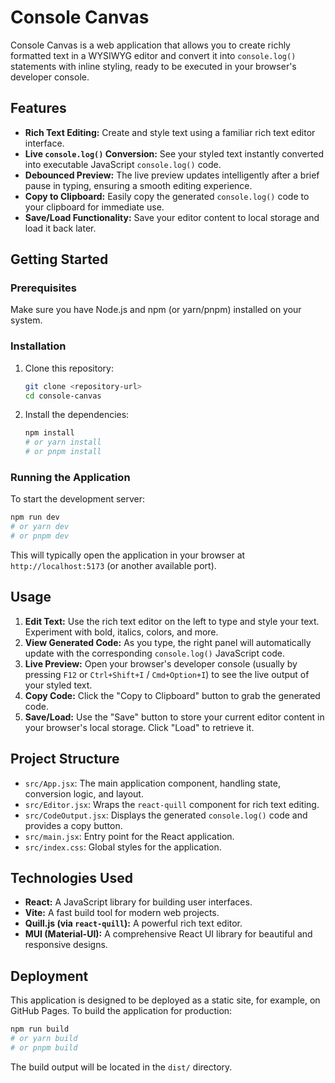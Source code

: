 # Console Canvas

Console Canvas is a web application that allows you to create richly formatted text in a WYSIWYG editor and convert it into `console.log()` statements with inline styling, ready to be executed in your browser's developer console.

## Features

- **Rich Text Editing:** Create and style text using a familiar rich text editor interface.
- **Live `console.log()` Conversion:** See your styled text instantly converted into executable JavaScript `console.log()` code.
- **Debounced Preview:** The live preview updates intelligently after a brief pause in typing, ensuring a smooth editing experience.
- **Copy to Clipboard:** Easily copy the generated `console.log()` code to your clipboard for immediate use.
- **Save/Load Functionality:** Save your editor content to local storage and load it back later.

## Getting Started

### Prerequisites

Make sure you have Node.js and npm (or yarn/pnpm) installed on your system.

### Installation

1.  Clone this repository:

    ```bash
    git clone <repository-url>
    cd console-canvas
    ```

2.  Install the dependencies:

    ```bash
    npm install
    # or yarn install
    # or pnpm install
    ```

### Running the Application

To start the development server:

```bash
npm run dev
# or yarn dev
# or pnpm dev
```

This will typically open the application in your browser at `http://localhost:5173` (or another available port).

## Usage

1.  **Edit Text:** Use the rich text editor on the left to type and style your text. Experiment with bold, italics, colors, and more.
2.  **View Generated Code:** As you type, the right panel will automatically update with the corresponding `console.log()` JavaScript code.
3.  **Live Preview:** Open your browser's developer console (usually by pressing `F12` or `Ctrl+Shift+I` / `Cmd+Option+I`) to see the live output of your styled text.
4.  **Copy Code:** Click the "Copy to Clipboard" button to grab the generated code.
5.  **Save/Load:** Use the "Save" button to store your current editor content in your browser's local storage. Click "Load" to retrieve it.

## Project Structure

- `src/App.jsx`: The main application component, handling state, conversion logic, and layout.
- `src/Editor.jsx`: Wraps the `react-quill` component for rich text editing.
- `src/CodeOutput.jsx`: Displays the generated `console.log()` code and provides a copy button.
- `src/main.jsx`: Entry point for the React application.
- `src/index.css`: Global styles for the application.

## Technologies Used

- **React:** A JavaScript library for building user interfaces.
- **Vite:** A fast build tool for modern web projects.
- **Quill.js (via `react-quill`):** A powerful rich text editor.
- **MUI (Material-UI):** A comprehensive React UI library for beautiful and responsive designs.

## Deployment

This application is designed to be deployed as a static site, for example, on GitHub Pages. To build the application for production:

```bash
npm run build
# or yarn build
# or pnpm build
```

The build output will be located in the `dist/` directory.